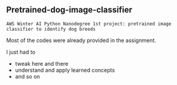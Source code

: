 ## Pretrained-dog-image-classifier  

`AWS Winter AI Python Nanodegree 1st project: pretrained image classifier to identify dog breeds`  

Most of the codes were already provided in the assignment.

I just had to
  - tweak here and there
  - understand and apply learned concepts
  - and so on
 

